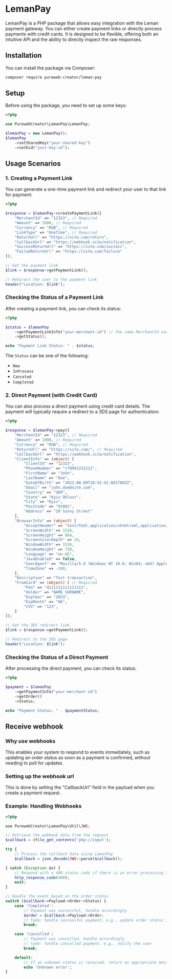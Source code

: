 # LemanPay

LemanPay is a PHP package that allows easy integration with the Leman payment gateway. You can either create payment links or directly process payments with credit cards. It is designed to be flexible, offering both an intuitive API and the ability to directly inspect the raw responses.

## Installation

You can install the package via Composer:

```bash
composer require pureweb-creator/leman-pay
```

## Setup

Before using the package, you need to set up some keys:

```php
<?php

use PurewebCreator\LemanPay\LemanPay;

$lemanPay = new LemanPay();
$lemanPay
    ->setSharedKey("your-shared-key")
    ->setKid("your-key-id");
```

## Usage Scenarios

### 1. Creating a Payment Link

You can generate a one-time payment link and redirect your user to that link for payment:

```php
<?php

$response = $lemanPay->createPaymentLink([
    "MerchantId" => "12323", // Required
    "Amount" => 1000, // Required
    "Currency" => "RUB", // Required
    "LinkType" => "OneTime", // Required
    "ReturnUrl" => "https://site.com/return",
    "CallbackUrl" => "https://webhook.site/notification",
    "SuccessReturnUrl" => "https://site.com/success",
    "FailedReturnUrl" => "https://site.com/failure"
]);

// Get the payment link
$link = $response->getPaymentLink();

// Redirect the user to the payment link
header("Location: $link");
```

### Checking the Status of a Payment Link

After creating a payment link, you can check its status:

```php
<?php

$status = $lemanPay
    ->getPaymentLinkInfo("your-merchant-id") // the same MerchantId used in createPaymentLink()
    ->getStatus();

echo "Payment Link Status: " . $status;
```

The `Status` can be one of the following:

- `New`
- `InProcess`
- `Canceled`
- `Completed`

### 2. Direct Payment (with Credit Card)

You can also process a direct payment using credit card details. The payment will typically require a redirect to a 3DS page for authentication:

```php
<?php

$response = $lemanPay->pay([
    "MerchantId" => "12323", // Required
    "Amount" => 1000, // Required
    "Currency" => "RUB", // Required
    "ReturnUrl" => "https://site.com/", // Required
    "CallbackUrl" => "https://webhook.site/notification",
    "ClientInfo" => (object) [
        "ClientId" => "12323",
        "PhoneNumber" => "+79991231212",
        "FirstName" => "John",
        "LastName" => "Doe",
        "DateOfBirth" => "2022-08-09T10:55:42.8017883Z",
        "Email" => "john.doe@site.com",
        "Country" => "UKR",
        "State" => "Kyiv Oblast",
        "City" => "Kyiv",
        "PostCode" => "01001",
        "Address" => "20 Sunny Street"
    ],
    "BrowserInfo" => (object) [
        "AcceptHeader" => "text/html,application/xhtml+xml,application/xml;q=0.9,image/avif,image/webp,image/apng,*/*;q=0.8,application/signed-exchange;v=b3;q=0.7",
        "ScreenWidth" => 1536,
        "ScreenHeight" => 864,
        "ScreenColorDepth" => 24,
        "WindowWidth" => 1536,
        "WindowHeight" => 738,
        "Language" => "en-US",
        "JavaEnabled" => false,
        "UserAgent" => "Mozilla/5.0 (Windows NT 10.0; Win64; x64) AppleWebKit/537.36 (KHTML, like Gecko) Chrome/129.0.0.0 Safari/537.36",
        "TimeZone" => -180,
    ],
    "Description" => "Test transaction",
    "FromCard" => (object) [ // Required
        "Pan" => "4111111111111111",
        "Holder" => "NAME SURNAME", 
        "ExpYear" => "2033", 
        "ExpMonth" => "06", 
        "CVV" => "123",
    ]
]);

// Get the 3DS redirect link
$link = $response->getPaymentLink();

// Redirect to the 3DS page
header("Location: $link");
```

### Checking the Status of a Direct Payment

After processing the direct payment, you can check its status:

```php
<?php

$payment = $lemanPay
    ->getPaymentInfo("your-merchant-id")
    ->getOrder()
    ->Status;

echo "Payment Status: " . $paymentStatus;
```

## Receive webhook

###  Why use webhooks
This enables your system to respond to events immediately, such as updating an order status as soon as a payment is confirmed, without needing to poll for updates.

### Setting up the webhook url
This is done by setting the "CallbackUrl" field in the payload when you create a payment request.

### Example: Handling Webhooks

```php
<?php

use PurewebCreator\LemanPay\Util\JWS;

// Retrieve the webhook data from the request
$callback = @file_get_contents('php://input');

try {
    // Process the callback data using LemanPay
    $callback = json_decode(JWS::parse($callback));

} catch (Exception $e) {
    // Respond with a 400 status code if there is an error processing the webhook
    http_response_code(400);
    exit;
}

// Handle the event based on the order status
switch ($callback->Payload->Order->Status) {
    case 'Completed':
        // Payment was successful, handle accordingly
        $order = $callback->Payload->Order;
        // todo: handle successful payment, e.g., update order status in the database
        break;

    case 'Cancelled':
        // Payment was cancelled, handle accordingly
        // todo: handle cancelled payment, e.g., notify the user
        break;

    default:
        // If an unknown status is received, return an appropriate message
        echo 'Unknown error';
}
```